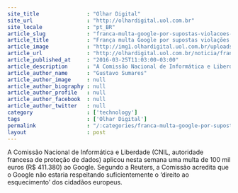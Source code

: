 ```yaml
---
site_title               : "Olhar Digital"
site_url                 : "http://olhardigital.uol.com.br"
site_locale              : "pt_BR"
article_slug             : "franca-multa-google-por-supostas-violacoes-em-direito-ao-esquecimento"
article_title            : "França multa Google por supostas violações em 'direito ao esquecimento'"
article_image            : "http://img1.olhardigital.uol.com.br/uploads/acervo_imagens/2015/12/20151202174256_660_420.jpg"
article_url              : "http://olhardigital.uol.com.br/noticia/franca-multa-google-por-supostas-violacoes-em-direito-ao-esquecimento/56561"
article_published_at     : "2016-03-25T11:03:00-03:00"
article_description      : "A Comissão Nacional de Informática e Liberdade (CNIL, autoridade francesa de proteção de dados) aplicou nesta semana uma multa de 100 mil euros (R$ 411.380) ao Google. Segundo a Reuters, a Comissão acredita que o Google não estaria respeitando suficientemente o ‘direito ao esquecimento’ dos cidadãos europeus."
article_author_name      : "Gustavo Sumares"
article_author_image     : null
article_author_biography : null
article_author_profile   : null
article_author_facebook  : null
article_author_twitter   : null
category                 : ['technology']
tags                     : ['Olhar Digital']
permalink                : "/:categories/franca-multa-google-por-supostas-violacoes-em-direito-ao-esquecimento/"
layout                   : post
---
```


A Comissão Nacional de Informática e Liberdade (CNIL, autoridade francesa de proteção de dados) aplicou nesta semana uma multa de 100 mil euros (R$ 411.380) ao Google. Segundo a Reuters, a Comissão acredita que o Google não estaria respeitando suficientemente o ‘direito ao esquecimento’ dos cidadãos europeus.
